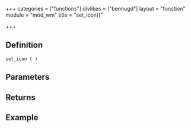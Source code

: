 +++
categories = ["functions"]
divlikes = ["bennugd"]
layout = "function"
module = "mod_wm"
title = "set_icon()"

+++

## Definition

    set_icon ( )

## Parameters

## Returns

## Example

